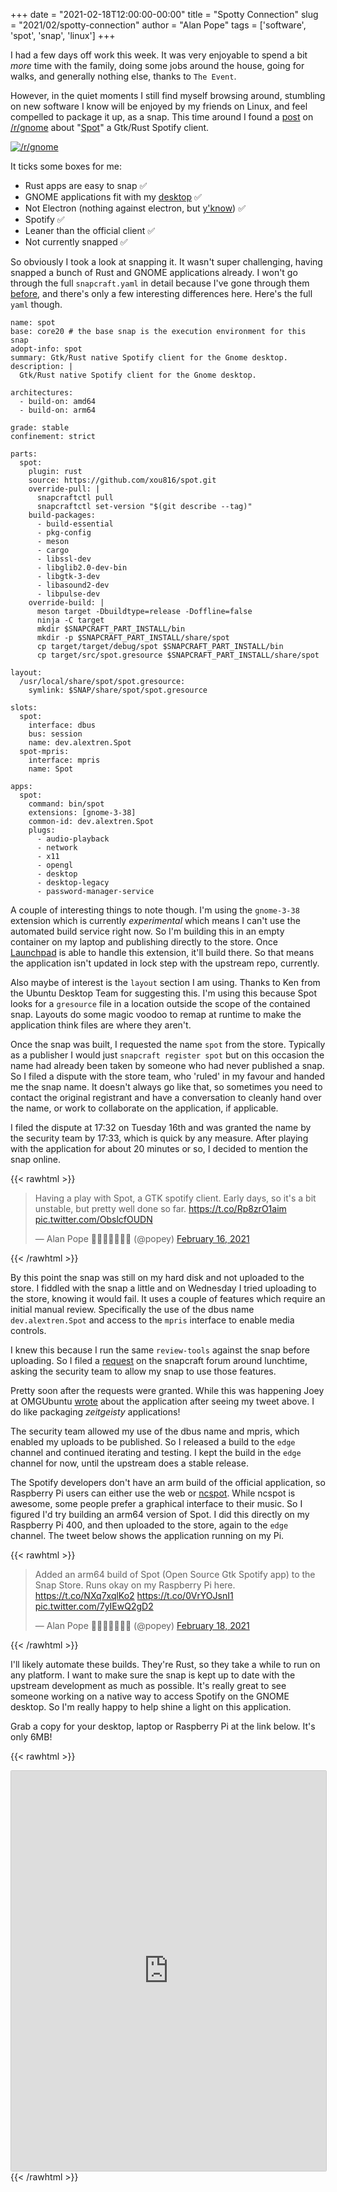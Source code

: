 +++
date = "2021-02-18T12:00:00-00:00"
title = "Spotty Connection"
slug = "2021/02/spotty-connection"
author = "Alan Pope"
tags = ['software', 'spot', 'snap', 'linux']
+++

I had a few days off work this week. It was very enjoyable to spend a bit *more* time with the family, doing some jobs around the house, going for walks, and generally nothing else, thanks to `The Event`. 

However, in the quiet moments I still find myself browsing around, stumbling on new software I know will be enjoyed by my friends on Linux, and feel compelled to package it up, as a snap. This time around I found a [post](https://www.reddit.com/r/gnome/comments/lkjg8o/some_progress_on_my_rustgtk_spotify_client/) on [/r/gnome](https://www.reddit.com/r/gnome/) about "[Spot](https://github.com/xou816/spot)" a Gtk/Rust Spotify client. 

[![/r/gnome](/blog/images/2021-02-18/reddit.png)](https://www.reddit.com/r/gnome/comments/lkjg8o/some_progress_on_my_rustgtk_spotify_client/)

It ticks some boxes for me:

   * Rust apps are easy to snap ✅
   * GNOME applications fit with my [desktop](https://ubuntu.com/) ✅
   * Not Electron (nothing against electron, but [y'know](https://twitter.com/popey/status/793399003463516160)) ✅
   * Spotify ✅
   * Leaner than the official client ✅
   * Not currently snapped ✅

So obviously I took a look at snapping it. It wasn't super challenging, having snapped a bunch of Rust and GNOME applications already. I won't go through the full `snapcraft.yaml` in detail because I've gone through them [before](/blog/2020/12/snap-along-with-me/), and there's only a few interesting differences here. Here's the full `yaml` though.

```
name: spot
base: core20 # the base snap is the execution environment for this snap
adopt-info: spot
summary: Gtk/Rust native Spotify client for the Gnome desktop.
description: |
  Gtk/Rust native Spotify client for the Gnome desktop.

architectures:
  - build-on: amd64
  - build-on: arm64

grade: stable
confinement: strict

parts:
  spot:
    plugin: rust
    source: https://github.com/xou816/spot.git
    override-pull: |
      snapcraftctl pull
      snapcraftctl set-version "$(git describe --tag)"
    build-packages:
      - build-essential
      - pkg-config
      - meson
      - cargo
      - libssl-dev
      - libglib2.0-dev-bin
      - libgtk-3-dev
      - libasound2-dev
      - libpulse-dev
    override-build: |
      meson target -Dbuildtype=release -Doffline=false
      ninja -C target
      mkdir $SNAPCRAFT_PART_INSTALL/bin
      mkdir -p $SNAPCRAFT_PART_INSTALL/share/spot
      cp target/target/debug/spot $SNAPCRAFT_PART_INSTALL/bin
      cp target/src/spot.gresource $SNAPCRAFT_PART_INSTALL/share/spot

layout:
  /usr/local/share/spot/spot.gresource:
    symlink: $SNAP/share/spot/spot.gresource

slots:
  spot:
    interface: dbus
    bus: session
    name: dev.alextren.Spot
  spot-mpris:
    interface: mpris
    name: Spot

apps:
  spot:
    command: bin/spot
    extensions: [gnome-3-38]
    common-id: dev.alextren.Spot
    plugs:
      - audio-playback
      - network
      - x11
      - opengl
      - desktop
      - desktop-legacy
      - password-manager-service

```

A couple of interesting things to note though. I'm using the `gnome-3-38` extension which is currently *experimental* which means I can't use the automated build service right now. So I'm building this in an empty container on my laptop and publishing directly to the store. Once [Launchpad](https://launchpad.net/) is able to handle this extension, it'll build there. So that means the application isn't updated in lock step with the upstream repo, currently.

Also maybe of interest is the `layout` section I am using. Thanks to Ken from the Ubuntu Desktop Team for suggesting this. I'm using this because Spot looks for a `gresource` file in a location outside the scope of the contained snap. Layouts do some magic voodoo to remap at runtime to make the application think files are where they aren't. 

Once the snap was built, I requested the name `spot` from the store. Typically as a publisher I would just `snapcraft register spot` but on this occasion the name had already been taken by someone who had never published a snap. So I filed a dispute with the store team, who 'ruled' in my favour and handed me the snap name. It doesn't always go like that, so sometimes you need to contact the original registrant and have a conversation to cleanly hand over the name, or work to collaborate on the application, if applicable.

I filed the dispute at 17:32 on Tuesday 16th and was granted the name by the security team by 17:33, which is quick by any measure. After playing with the application for about 20 minutes or so, I decided to mention the snap online.

{{< rawhtml >}}
<blockquote class="twitter-tweet"><p lang="en" dir="ltr">Having a play with Spot, a GTK spotify client. Early days, so it&#39;s a bit unstable, but pretty well done so far. <a href="https://t.co/Rp8zrO1aim">https://t.co/Rp8zrO1aim</a> <a href="https://t.co/ObslcfOUDN">pic.twitter.com/ObslcfOUDN</a></p>&mdash; Alan Pope 🍺🐧🐱🇬🇧🇪🇺 (@popey) <a href="https://twitter.com/popey/status/1361736845789396992?ref_src=twsrc%5Etfw">February 16, 2021</a></blockquote> <script async src="https://platform.twitter.com/widgets.js" charset="utf-8"></script>
{{< /rawhtml >}}

By this point the snap was still on my hard disk and not uploaded to the store. I fiddled with the snap a little and on Wednesday I tried uploading to the store, knowing it would fail. It uses a couple of features which require an initial manual review. Specifically the use of the dbus name `dev.alextren.Spot` and access to the `mpris` interface to enable media controls.

I knew this because I run the same `review-tools` against the snap before uploading. So I filed a [request](https://forum.snapcraft.io/t/requests-for-spot-snap/22812) on the snapcraft forum around lunchtime, asking the security team to allow my snap to use those features. 

Pretty soon after the requests were granted. While this was happening Joey at OMGUbuntu [wrote](https://www.omgubuntu.co.uk/2021/02/spot-gtk-spotify-client-for-linux) about the application after seeing my tweet above. I do like packaging *zeitgeisty* applications! 

The security team allowed my use of the dbus name and mpris, which enabled my uploads to be published. So I released a build to the `edge` channel and continued iterating and testing. I kept the build in the `edge` channel for now, until the upstream does a stable release.  

The Spotify developers don't have an arm build of the official application, so Raspberry Pi users can either use the web or [ncspot](/blog/2020/12/spotify-on-the-raspberry-pi-400/). While ncspot is awesome, some people prefer a graphical interface to their music. So I figured I'd try building an arm64 version of Spot. I did this directly on my Raspberry Pi 400, and then uploaded to the store, again to the `edge` channel. The tweet below shows the application running on my Pi.

{{< rawhtml >}}
<blockquote class="twitter-tweet"><p lang="en" dir="ltr">Added an arm64 build of Spot (Open Source Gtk Spotify app) to the Snap Store. Runs okay on my Raspberry Pi here. <a href="https://t.co/NXq7xqlKo2">https://t.co/NXq7xqlKo2</a> <a href="https://t.co/0VrYOJsnI1">https://t.co/0VrYOJsnI1</a> <a href="https://t.co/7yIEwQ2gD2">pic.twitter.com/7yIEwQ2gD2</a></p>&mdash; Alan Pope 🍺🐧🐱🇬🇧🇪🇺 (@popey) <a href="https://twitter.com/popey/status/1362401613151948801?ref_src=twsrc%5Etfw">February 18, 2021</a></blockquote> <script async src="https://platform.twitter.com/widgets.js" charset="utf-8"></script>
{{< /rawhtml >}}

I'll likely automate these builds. They're Rust, so they take a while to run on any platform. I want to make sure the snap is kept up to date with the upstream development as much as possible. It's really great to see someone working on a native way to access Spotify on the GNOME desktop. So I'm really happy to help shine a light on this application. 

Grab a copy for your desktop, laptop or Raspberry Pi at the link below. It's only 6MB!

{{< rawhtml >}}
<iframe src="https://snapcraft.io/spot/embedded?button=black&channels=true&summary=true&screenshot=true" frameborder="0" width="100%" height="640px" style="border: 1px solid #CCC; border-radius: 2px;"></iframe>
{{< /rawhtml >}}
